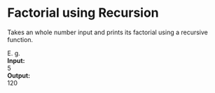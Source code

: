 # Factorial using Recursion

Takes an whole number input and prints its factorial using a recursive function.  

E. g.  
**Input:**  
5  
**Output:**  
120
